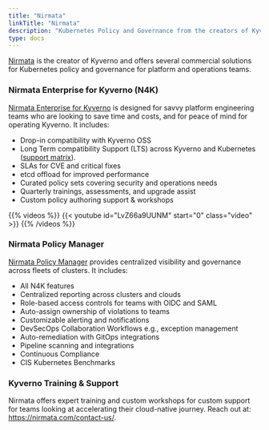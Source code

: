 ```yaml
---
title: "Nirmata"
linkTitle: "Nirmata"
description: "Kubernetes Policy and Governance from the creators of Kyverno"
type: docs
---
```


[Nirmata](https://nirmata.com/) is the creator of Kyverno and offers several commercial solutions for Kubernetes policy and governance for platform and operations teams.

### Nirmata Enterprise for Kyverno (N4K)

[Nirmata Enterprise for Kyverno](https://nirmata.com/nirmata-enterprise-for-kyverno/) is designed for savvy platform engineering teams who are looking to save time and costs, and for peace of mind for operating Kyverno. It includes:

* Drop-in compatibility with Kyverno OSS
* Long Term compatibility Support (LTS) across Kyverno and Kubernetes ([support matrix](https://docs.nirmata.io/docs/n4k/release-compatibility-matrix/)).
* SLAs for CVE and critical fixes
* etcd offload for improved performance
* Curated policy sets covering security and operations needs
* Quarterly trainings, assessments, and upgrade assist
* Custom policy authoring support & workshops

{{% videos %}}
{{< youtube id="LvZ66a9UUNM" start="0" class="video" >}}
{{% /videos %}}

### Nirmata Policy Manager

[Nirmata Policy Manager](https://nirmata.com/nirmata-cloud-native-policy-manager/) provides centralized visibility and governance across fleets of clusters. It includes:

* All N4K features
* Centralized reporting across clusters and clouds
* Role-based access controls for teams with OIDC and SAML
* Auto-assign ownership of violations to teams
* Customizable alerting and notifications
* DevSecOps Collaboration Workflows e.g., exception management
* Auto-remediation with GitOps integrations
* Pipeline scanning and integrations
* Continuous Compliance
* CIS Kubernetes Benchmarks

### Kyverno Training & Support

Nirmata offers expert training and custom workshops for custom support for teams looking at accelerating their cloud-native journey. Reach out at: https://nirmata.com/contact-us/.
